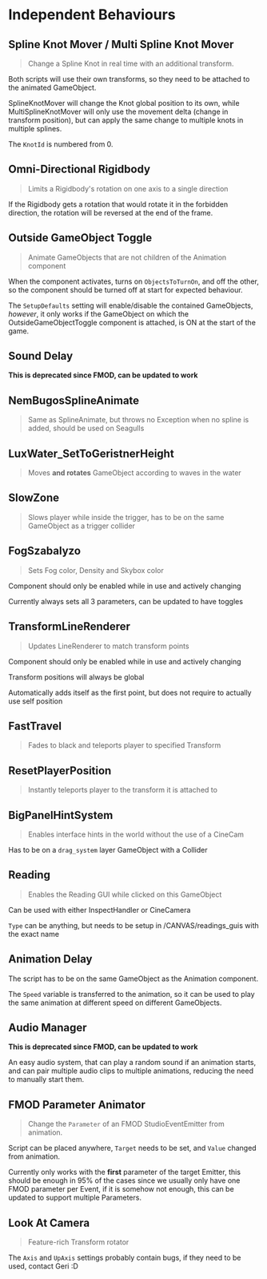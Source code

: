 # Independent Behaviours

## Spline Knot Mover / Multi Spline Knot Mover

> Change a Spline Knot in real time with an additional transform.

Both scripts will use their own transforms, so they need to be attached to the animated GameObject.

SplineKnotMover will change the Knot global position to its own, while MultiSplineKnotMover will only use the movement delta (change in transform position), but can apply the same change to multiple knots in multiple splines.

The `KnotId` is numbered from 0.

## Omni-Directional Rigidbody

> Limits a Rigidbody's rotation on one axis to a single direction

If the Rigidbody gets a rotation that would rotate it in the forbidden direction, the rotation will be reversed at the end of the frame.

## Outside GameObject Toggle

> Animate GameObjects that are not children of the Animation component

When the component activates, turns on `ObjectsToTurnOn`, and off the other, so the component should be turned off at start for expected behaviour.

The `SetupDefaults` setting will enable/disable the contained GameObjects, _however_, it only works if the GameObject on which the OutsideGameObjectToggle component is attached, is ON at the start of the game.

## Sound Delay

**This is deprecated since FMOD, can be updated to work**

## NemBugosSplineAnimate

> Same as SplineAnimate, but throws no Exception when no spline is added, should be used on Seagulls

## LuxWater_SetToGeristnerHeight

> Moves **and rotates** GameObject according to waves in the water

## SlowZone

> Slows player while inside the trigger, has to be on the same GameObject as a trigger collider

## FogSzabalyzo

> Sets Fog color, Density and Skybox color

Component should only be enabled while in use and actively changing

Currently always sets all 3 parameters, can be updated to have toggles

## TransformLineRenderer

> Updates LineRenderer to match transform points

Component should only be enabled while in use and actively changing

Transform positions will always be global

Automatically adds itself as the first point, but does not require to actually use self position

## FastTravel

> Fades to black and teleports player to specified Transform

## ResetPlayerPosition

> Instantly teleports player to the transform it is attached to

## BigPanelHintSystem

> Enables interface hints in the world without the use of a CineCam

Has to be on a `drag_system` layer GameObject with a Collider

## Reading

> Enables the Reading GUI while clicked on this GameObject

Can be used with either InspectHandler or CineCamera

`Type` can be anything, but needs to be setup in /CANVAS/readings_guis with the exact name

## Animation Delay

The script has to be on the same GameObject as the Animation component.

The `Speed` variable is transferred to the animation, so it can be used to play the same animation at different speed on different GameObjects.

## Audio Manager

**This is deprecated since FMOD, can be updated to work**

An easy audio system, that can play a random sound if an animation starts, and can pair multiple audio clips to multiple animations, reducing the need to manually start them.

## FMOD Parameter Animator

> Change the `Parameter` of an FMOD StudioEventEmitter from animation.

Script can be placed anywhere, `Target` needs to be set, and `Value` changed from animation.

Currently only works with the **first** parameter of the target Emitter, this should be enough in 95% of the cases since we usually only have one FMOD parameter per Event, if it is somehow not enough, this can be updated to support multiple Parameters.

## Look At Camera

> Feature-rich Transform rotator

The `Axis` and `UpAxis` settings probably contain bugs, if they need to be used, contact Geri :D
